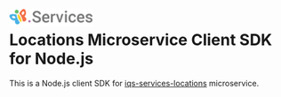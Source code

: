 # <img src="https://github.com/pip-services/pip-services/raw/master/design/Logo.png" alt="Pip.Services Logo" style="max-width:30%"> <br/> Locations Microservice Client SDK for Node.js

This is a Node.js client SDK for [iqs-services-locations](http://gitlab.com/iqs-services/iqs-services-locations-node) microservice.
